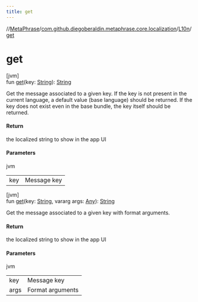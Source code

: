 ```yaml
---
title: get
---
```

//[MetaPhrase](../../../index.html)/[com.github.diegoberaldin.metaphrase.core.localization](../index.html)/[L10n](index.html)/[get](get.html)



# get



[jvm]\
fun [get](get.html)(key: [String](https://kotlinlang.org/api/latest/jvm/stdlib/kotlin/-string/index.html)): [String](https://kotlinlang.org/api/latest/jvm/stdlib/kotlin/-string/index.html)



Get the message associated to a given key. If the key is not present in the current language, a default value (base language) should be returned. If the key does not exist even in the base bundle, the key itself should be returned.



#### Return



the localized string to show in the app UI



#### Parameters


jvm

| | |
|---|---|
| key | Message key |





[jvm]\
fun [get](get.html)(key: [String](https://kotlinlang.org/api/latest/jvm/stdlib/kotlin/-string/index.html), vararg args: [Any](https://kotlinlang.org/api/latest/jvm/stdlib/kotlin/-any/index.html)): [String](https://kotlinlang.org/api/latest/jvm/stdlib/kotlin/-string/index.html)



Get the message associated to a given key with format arguments.



#### Return



the localized string to show in the app UI



#### Parameters


jvm

| | |
|---|---|
| key | Message key |
| args | Format arguments |




